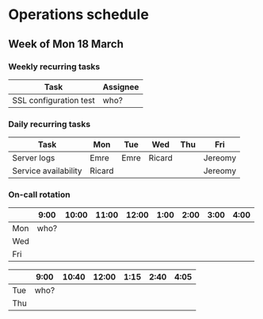 # Operations schedule

## Week of Mon 18 March

### Weekly recurring tasks

| Task                                                         | Assignee |
| ------------------------------------------------------------ | ---- |
| SSL configuration test | who?     |

### Daily recurring tasks
| Task                 | Mon  | Tue  | Wed  | Thu  | Fri  |
| -------------------- | ---- | ---- | ---- | ---- | ---- |
| Server logs          | Emre | Emre |Ricard|      |Jereomy|
| Service availability |Ricard|      |      |      |Jereomy|

### On-call rotation

|      | 9:00 | 10:00 | 11:00 | 12:00 | 1:00 | 2:00 | 3:00 | 4:00 |
| ---- | :--: | :---: | :---: | :---: | :--: | :--: | :--: | :--: |
| Mon  | who? |       |       |       |      |      |      |      |
| Wed  |      |       |       |       |      |      |      |      |
| Fri  |      |       |       |       |      |      |      |      |

|      | 9:00 | 10:40 | 12:00 | 1:15 | 2:40 | 4:05 |
| ---- | :--: | :---: | :---: | :--: | :--: | :--: |
| Tue  | who? |       |       |      |      |      |
| Thu  |      |       |       |      |      |      |

